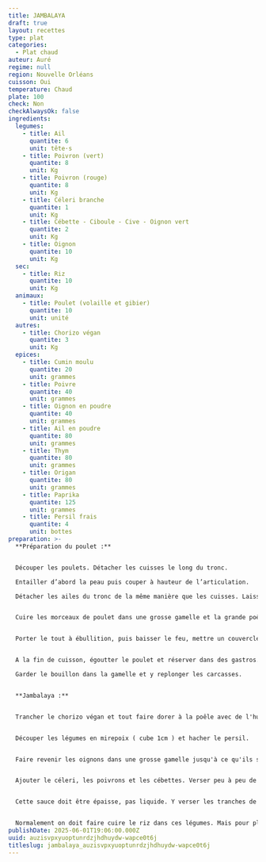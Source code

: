 ```yaml
---
title: JAMBALAYA
draft: true
layout: recettes
type: plat
categories:
  - Plat chaud
auteur: Auré
regime: null
region: Nouvelle Orléans
cuisson: Oui
temperature: Chaud
plate: 100
check: Non
checkAlwaysOk: false
ingredients:
  legumes:
    - title: Ail
      quantite: 6
      unit: tête·s
    - title: Poivron (vert)
      quantite: 8
      unit: Kg
    - title: Poivron (rouge)
      quantite: 8
      unit: Kg
    - title: Céleri branche
      quantite: 1
      unit: Kg
    - title: Cébette - Ciboule - Cive - Oignon vert
      quantite: 2
      unit: Kg
    - title: Oignon
      quantite: 10
      unit: Kg
  sec:
    - title: Riz
      quantite: 10
      unit: Kg
  animaux:
    - title: Poulet (volaille et gibier)
      quantite: 10
      unit: unité
  autres:
    - title: Chorizo végan
      quantite: 3
      unit: Kg
  epices:
    - title: Cumin moulu
      quantite: 20
      unit: grammes
    - title: Poivre
      quantite: 40
      unit: grammes
    - title: Oignon en poudre
      quantite: 40
      unit: grammes
    - title: Ail en poudre
      quantite: 80
      unit: grammes
    - title: Thym
      quantite: 80
      unit: grammes
    - title: Origan
      quantite: 80
      unit: grammes
    - title: Paprika
      quantite: 125
      unit: grammes
    - title: Persil frais
      quantite: 4
      unit: bottes
preparation: >-
  **Préparation du poulet :**


  Découper les poulets. Détacher les cuisses le long du tronc. 

  Entailler d’abord la peau puis couper à hauteur de l’articulation. 

  Détacher les ailes du tronc de la même manière que les cuisses. Laisser les ailes entières. Détacher la poitrine des deux côtés, en coupant prudemment le long du sternum. Garder les carcasses.


  Cuire les morceaux de poulet dans une grosse gamelle et la grande poêle à paella, saisir d’abord le côté peau à feu vif, pendant 5 min environ, puis les retourner. Benner les carcasses et couvrir avec l’eau bouillante. Saler. Plonger les bouquets garnis et les bouillons de légumes sans gluten.


  Porter le tout à ébullition, puis baisser le feu, mettre un couvercle et laisser cuire à feu doux pendant 30min.


  A la fin de cuisson, égoutter le poulet et réserver dans des gastros.  Le dépiauter quand il est moins chaud. Réserver.

  Garder le bouillon dans la gamelle et y replonger les carcasses.


  **Jambalaya :**


  Trancher le chorizo végan et tout faire dorer à la poêle avec de l'huile.


  Découper les légumes en mirepoix ( cube 1cm ) et hacher le persil.


  Faire revenir les oignons dans une grosse gamelle jusqu'à ce qu'ils soient bruns foncés. Ajouter juste assez de bouillon de poulet pour qu'ils fondent.


  Ajouter le céleri, les poivrons et les cébettes. Verser peu à peu de bouillon de poulet. Une fois les légumes tendres, ajouter les assaisonnements petit à petit.


  Cette sauce doit être épaisse, pas liquide. Y verser les tranches de chorizo grillées et le poulets dépiauter.


  Normalement on doit faire cuire le riz dans ces légumes. Mais pour plus de facilité, cuire le riz à part avec le bouillon de poulet.
publishDate: 2025-06-01T19:06:00.000Z
uuid: auzisvpxyuoptunrdzjhdhuydw-wapce0t6j
titleslug: jambalaya_auzisvpxyuoptunrdzjhdhuydw-wapce0t6j
---
```

